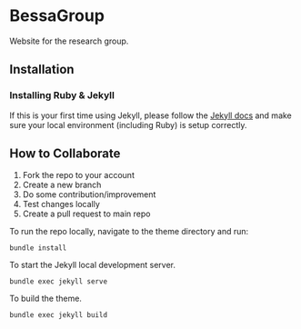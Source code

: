 # BessaGroup

Website for the research group.

## Installation

### Installing Ruby & Jekyll
 
If this is your first time using Jekyll, please follow the [Jekyll docs](https://jekyllrb.com/docs/installation/) and make sure your local environment (including Ruby) is setup correctly.

## How to Collaborate

1. Fork the repo to your account
2. Create a new branch
3. Do some contribution/improvement
4. Test changes locally
5. Create a pull request to main repo


To run the repo locally, navigate to the theme directory and run:

```
bundle install
``` 

To start the Jekyll local development server.

```
bundle exec jekyll serve
``` 

To build the theme.
 
```
bundle exec jekyll build
```
